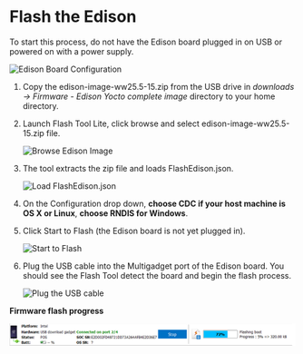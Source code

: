# Flash the Edison

To start this process, do not have the Edison board plugged in on USB or powered on with a power supply.

![Edison Board Configuration](images/edison_board_config.jpeg)

1. Copy the edison-image-ww25.5-15.zip from the USB drive in *downloads -> Firmware - Edison Yocto complete image* directory to your home directory.
2. Launch Flash Tool Lite, click browse and select edison-image-ww25.5-15.zip file.
 
   ![Browse Edison Image](images/browse_flash_tool.jpeg)

3. The tool extracts the zip file and loads FlashEdison.json.
 
   ![Load FlashEdison.json](images/json_flash_tool.jpeg)

4. On the Configuration drop down, **choose CDC if your host machine is OS X or Linux**, **choose RNDIS for Windows**.
5. Click Start to Flash (the Edison board is not yet plugged in).
 
   ![Start to Flash](images/start_flash_tool.jpeg)

6. Plug the USB cable into the Multigadget port of the Edison board. You should see the Flash Tool detect the board and begin the flash process.

   ![Plug the USB cable](images/plug_usb_flash_tool.jpeg)


**Firmware flash progress**

   ![Flash progress](images/progress_flash_tool.png)
   
   

